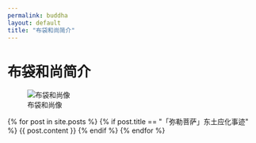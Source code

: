 ```yaml
---
permalink: buddha
layout: default
title: "布袋和尚简介"
---
```


# 布袋和尚简介

<figure class="figure">
  <img src="https://gcore.jsdelivr.net/gh/budaipro/assets@latest/img/Budai,_British_Museum.jpg" alt="布袋和尚像">
  <figcaption>布袋和尚像</figcaption>
</figure>

<div class="buddha">

  <div id="post">
    {% for post in site.posts %}
      {% if post.title == "「弥勒菩萨」东土应化事迹" %}
        {{ post.content }}
      {% endif %}
    {% endfor %}
  </div>
</div>

